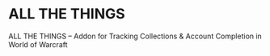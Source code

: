 # ALL THE THINGS

ALL THE THINGS – Addon for Tracking Collections & Account Completion in World of Warcraft
